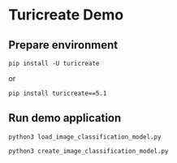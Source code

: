 # Turicreate Demo


## Prepare environment
```
pip install -U turicreate
```

or

```
pip install turicreate==5.1
```

## Run demo application

```
python3 load_image_classification_model.py
```

```
python3 create_image_classification_model.py
```